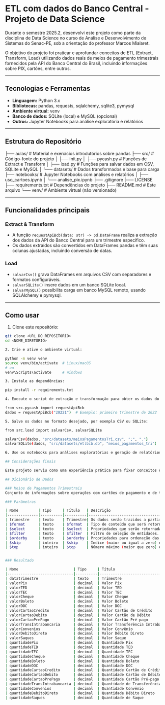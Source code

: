 # ETL com dados do Banco Central - Projeto de Data Science

Durante o semestre 2025.2, desenvolvi este projeto como parte da disciplina de Data Science no curso de Análise e Desenvolvimento de Sistemas do Senac-PE, sob a orientação do professor Marcos Mialaret.

O objetivo do projeto foi praticar e aprofundar conceitos de ETL (Extract, Transform, Load) utilizando dados reais de meios de pagamento trimestrais fornecidos pela API do Banco Central do Brasil, incluindo informações sobre PIX, cartões, entre outros.

---

## Tecnologias e Ferramentas

- **Linguagem:** Python 3.x  
- **Bibliotecas:** pandas, requests, sqlalchemy, sqlite3, pymysql  
- **Ambiente virtual:** venv  
- **Banco de dados:** SQLite (local) e MySQL (opcional)  
- **Outros:** Jupyter Notebooks para análise exploratória e relatórios  

---

## Estrutura do Repositório

├── aulas/ # Material e exercícios introdutórios sobre pandas
├── src/ # Código-fonte do projeto
│ ├── init.py
│ ├── pycash.py # Funções de Extract e Transform
│ ├── load.py # Funções para salvar dados em CSV, SQLite e MySQL
│ └── datasets/ # Dados transformados e base para carga
├── notebooks/ # Jupyter Notebooks com análises e relatórios
│ ├── uso_cartoes.ipynb
│ └── analise_pix.ipynb
├── .gitignore
├── LICENSE
├── requirements.txt # Dependências do projeto
├── README.md # Este arquivo
└── venv/ # Ambiente virtual (não versionado)


---

## Funcionalidades principais

### Extract & Transform
- A função `requestApiBcb(data: str) -> pd.DataFrame` realiza a extração dos dados da API do Banco Central para um trimestre específico.
- Os dados extraídos são convertidos em DataFrames pandas e têm suas colunas ajustadas, incluindo conversão de datas.

### Load
- `salvarCsv()` grava DataFrames em arquivos CSV com separadores e formatos configuráveis.
- `salvarSQLite()` insere dados em um banco SQLite local.
- `salvarMySQL()` possibilita carga em banco MySQL remoto, usando SQLAlchemy e pymysql.

---

## Como usar

1. Clone este repositório:

```bash
git clone <URL_DO_REPOSITORIO>
cd <NOME_DIRETORIO>

2. Crie e ative o ambiente virtual:

python -m venv venv
source venv/bin/activate  # Linux/macOS
# ou
venv\Scripts\activate     # Windows

3. Instale as dependências:

pip install -r requirements.txt

4. Execute o script de extração e transformação para obter os dados do trimestre desejado:

from src.pycash import requestApiBcb
dados = requestApiBcb("20221")  # Exemplo: primeiro trimestre de 2022

5. Salve os dados no formato desejado, por exemplo CSV ou SQLite:

from src.load import salvarCsv, salvarSQLite

salvarCsv(dados, "src/datasets/meiosPagamentosTri.csv", ";", ".")
salvarSQLite(dados, "src/datasets/etlbcb.db", "meios_pagamentos_tri")

6. Use os notebooks para análises exploratórias e geração de relatórios.

## Considerações finais

Este projeto serviu como uma experiência prática para fixar conceitos de ETL e manipulação de dados com Python e pandas, além de fornecer uma base para aplicações futuras envolvendo integração de APIs e análise de dados financeiros.

## Dicionário de Dados

### Meios de Pagamentos Trimestrais
Conjunto de informações sobre operações com cartões de pagamento e de transferências de crédito (boletos bancários, cartões de crédito e débito, transferências bancárias). Dados ficam disponíveis 90 dias após o final do trimestre.

### Parâmetros

| Nome         | Tipo     | Título   | Descrição                                                                 |
|--------------|----------|----------|---------------------------------------------------------------------------|
| trimestre    | texto    | Trimestre| Os dados serão trazidos a partir do tri forn como parâmetro no form AAAAT. |
| $format      | texto    | $format  | Tipo de conteúdo que será retornado.                                      |
| $select      | texto    | $select  | Propriedades que serão retornadas.                                        |
| $filter      | texto    | $filter  | Filtro de seleção de entidades. Exemplo: Nome eq 'João'.                  |
| $orderby     | texto    | $orderby | Propriedades para ordenação das entidades. Exemplo: Nome asc, Idade desc. |
| $skip        | inteiro  | $skip    | Índice (maior ou igual a zero) da primeira entidade que será retornada.   |
| $top         | inteiro  | $top     | Número máximo (maior que zero) de entidades que serão retornadas.        |


### Resultado

| Nome                         | Tipo     | Título                        | Descrição                                                                                                           |
|------------------------------|----------|-------------------------------|---------------------------------------------------------------------------------------------------------------------|
| datatrimestre                | texto    | Trimestre                     |                                                                                                                     |
| valorPix                     | decimal  | Valor Pix                     | Volume financeiro (R$ milhões) de transações Pix liquidadas trimestralmente no SPI e fora do SPI, considerando ordens de pagamento e devoluções no período. |
| valorTED                     | decimal  | Valor TED                     | Montante financeiro (R$ milhões) trimestral transferido por meio de TED.                                           |
| valorTEC                     | decimal  | Valor TEC                     | Montante financeiro (R$ milhões) trimestral transferido por meio de TEC.                                           |
| valorCheque                  | decimal  | Valor Cheque                  | Montante financeiro (R$ milhões) de cheques interbancários e intrabancários compensados trimestralmente.           |
| valorBoleto                  | decimal  | Valor Boleto                  | Montante financeiro (R$ milhões) de boletos interbancários e intrabancários compensados trimestralmente.           |
| valorDOC                     | decimal  | Valor DOC                     | Montante financeiro (R$ milhões) trimestral transferido por meio de DOC.                                           |
| valorCartaoCredito           | decimal  | Valor Cartão de Crédito       | Valor (R$ milhões) de transações realizadas com cartão de crédito.                                                 |
| valorCartaoDebito            | decimal  | Valor Cartão de Débito        | Valor (R$ milhões) de transações realizadas com cartão de débito trimestralmente.                                  |
| valorCartaoPrePago           | decimal  | Valor Cartão Pré-pago         | Valor (R$ milhões) de transações realizadas com cartão pré-pago trimestralmente.                                    |
| valorTransIntrabancaria      | decimal  | Valor Transferência Intrabancária | Montante financeiro (R$ milhões) de transferências realizadas trimestralmente entre contas de clientes da Instituição. |
| valorConvenios               | decimal  | Valor Convênio                | Montante financeiro (R$ milhões) referente a arrecadações trimestrais governamentais e não-governamentais.          |
| valorDebitoDireto            | decimal  | Valor Débito Direto           | Montante financeiro (R$ milhões) trimestral referente a débitos previamente autorizados pelo cliente em sua conta corrente. |
| valorSaques                  | decimal  | Valor Saque                   | Montante sacado (R$ milhões) nos caixas eletrônicos trimestralmente.                                                |
| quantidadePix                | decimal  | Quantidade Pix                | Quantidade (em milhares) de transações Pix liquidadas trimestralmente no SPI e fora do SPI.                        |
| quantidadeTED                | decimal  | Quantidade TED                | Quantidade (em milhares) de TED realizadas trimestralmente.                                                        |
| quantidadeTEC                | decimal  | Quantidade TEC                | Quantidade (em milhares) de TEC realizadas trimestralmente.                                                        |
| quantidadeCheque             | decimal  | Quantidade Cheque             | Quantidade (em milhares) de cheques interbancários e de cheques intrabancários compensados trimestralmente.        |
| quantidadeBoleto             | decimal  | Quantidade Boleto             | Quantidade (em milhares) de cheques interbancários e intrabancários compensados trimestralmente.                   |
| quantidadeDOC                | decimal  | Quantidade DOC                | Quantidade (em milhares) de DOC realizados trimestralmente.                                                        |
| quantidadeCartaoCredito      | decimal  | Quantidade Cartão de Crédito  | Quantidade (em milhares) de transações realizadas com cartão de crédito trimestralmente.                           |
| quantidadeCartaoDebito       | decimal  | Quantidade Cartão de Débito   | Quantidade (em milhares) de transações realizadas com cartão de débito trimestralmente.                            |
| quantidadeCartaoPrePago      | decimal  | Quantidade Cartão Pré-pago    | Quantidade (em milhares) de transações realizadas com cartão pré-pago trimestralmente.                             |
| quantidadeTransIntrabancaria | decimal  | Quantidade de Transferência Intrabancária | Quantidade (em milhares) de transferências realizadas trimestralmente entre contas de clientes da Instituição.    |
| quantidadeConvenios          | decimal  | Quantidade Convênio           | Quantidade (em milhares) de transações realizadas referentes a arrecadações trimestrais governamentais e não-governamentais. |
| quantidadeDebitoDireto       | decimal  | Quantidade Débito Direto      | Quantidade (em milhares) de transações trimestrais referente a débitos previamente autorizados pelo cliente.       |
| quantidadeSaques             | decimal  | Quantidade de Saque           | Quantidade (em milhares) de saques realizados nos caixas eletrônicos trimestralmente.                              |



